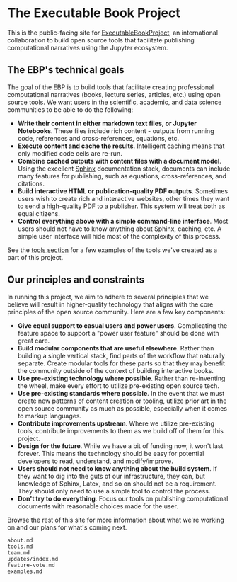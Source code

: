 # The Executable Book Project

This is the public-facing site for
[ExecutableBookProject](https://github.com/executablebooks), an international
collaboration to build open source tools that facilitate publishing
computational narratives using the Jupyter ecosystem.

## The EBP's technical goals

The goal of the EBP is to build tools that facilitate creating
professional computational narratives (books, lecture series, articles, etc.) 
using open source tools. We want users in the scientific, academic,
and data science communities to be able to do the following:

* **Write their content in either markdown text files, or Jupyter Notebooks**.
  These files include rich content - outputs from running code, references
  and cross-references, equations, etc.
* **Execute content and cache the results**. Intelligent caching means
  that only modified code cells are re-run. 
* **Combine cached outputs with content files with a document model**. Using
  the excellent [Sphinx](https://www.sphinx-doc.org/en/master/) documentation
  stack, documents can include many features for publishing, such as
  equations, cross-references, and citations.
* **Build interactive HTML or publication-quality PDF outputs**. Sometimes
  users wish to create rich and interactive websites, other times they want to
  send a high-quality PDF to a publisher. This system will treat both as
  equal citizens.
* **Control everything above with a simple command-line interface**. Most
  users should not have to know anything about Sphinx, caching, etc. A simple
  user interface will hide most of the complexity of this process.

See the [tools section](tools) for a few examples of the tools we've created
as a part of this project.

## Our principles and constraints

In running this project, we aim to adhere to several principles that we believe
will result in higher-quality technology that aligns with the core principles
of the open source community. Here are a few key components:

* **Give equal support to casual users and power users**. Complicating the feature
  space to support a "power user feature" should be done with great care.
* **Build modular components that are useful elsewhere**. Rather than building
  a single vertical stack, find parts of the workflow that naturally separate.
  Create modular tools for these parts so that they may benefit the community
  outside of the context of building interactive books.
* **Use pre-existing technology where possible**. Rather than re-inventing
  the wheel, make every effort to utilize pre-existing open source tech.
* **Use pre-existing standards where possible**. In the event that we must
  create new patterns of content creation or tooling, utilize prior art in
  the open source community as much as possible, especially when it comes to
  markup languages.
* **Contribute improvements upstream**. Where we utilize pre-existing tools,
  contribute improvements to them as we build off of them for this project.
* **Design for the future**. While we have a bit of funding now, it won't last
  forever. This means the technology should be easy for potential developers
  to read, understand, and modify/improve.
* **Users should not need to know anything about the build system**. If they
  want to dig into the guts of our infrastructure, they can, but knowledge
  of Sphinx, Latex, and so on should not be a requirement. They should only need to
  use a simple tool to control the process.
* **Don't try to do everything**. Focus our tools on publishing
  computational documents with reasonable choices made for the user.

Browse the rest of this site for more information about what we're working
on and our plans for what's coming next.

```{toctree}
about.md
tools.md
team.md
updates/index.md
feature-vote.md
examples.md
```

